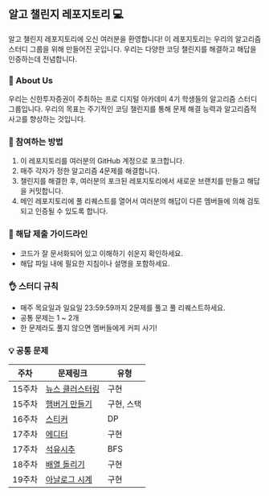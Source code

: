 ## 알고 챌린지 레포지토리 💻

알고 챌린지 레포지토리에 오신 여러분을 환영합니다! 이 레포지토리는 우리의 알고리즘 스터디 그룹을 위해 만들어진 곳입니다. 우리는 다양한 코딩 챌린지를 해결하고 해답을 인증하는데 전념합니다.

### 🌟 About Us

우리는 신한투자증권이 주최하는 프로 디지털 아카데미 4기 학생들의 알고리즘 스터디 그룹입니다. 우리의 목표는 주기적인 코딩 챌린지를 통해 문제 해결 능력과 알고리즘적 사고를 향상하는 것입니다.

### 🚀 참여하는 방법

1. 이 레포지토리를 여러분의 GitHub 계정으로 포크합니다.
2. 매주 각자가 정한 알고리즘 4문제를 해결합니다.
3. 챌린지를 해결한 후, 여러분의 포크된 레포지토리에서 새로운 브랜치를 만들고 해답을 커밋합니다.
4. 메인 레포지토리에 풀 리퀘스트를 열어서 여러분의 해답이 다른 멤버들에 의해 검토되고 인증될 수 있도록 합니다.

### 📝 해답 제출 가이드라인

- 코드가 잘 문서화되어 있고 이해하기 쉬운지 확인하세요.
- 해답 파일 내에 필요한 지침이나 설명을 포함하세요.

### 👌 스터디 규칙

- 매주 목요일과 일요일 23:59:59까지 2문제를 풀고 풀 리퀘스트하세요.
- 공통 문제는 1 ~ 2개
- 한 문제라도 풀지 않으면 멤버들에게 커피 사기!

### 💡 공통 문제
| 주차   | 문제링크 | 유형 |
|------|------|----|
| 15주차 | [뉴스 클러스터링](https://school.programmers.co.kr/learn/courses/30/lessons/17677) | 구현 |
| 15주차 | [햄버거 만들기](https://school.programmers.co.kr/learn/courses/30/lessons/133502) | 구현, 스택 |
| 16주차 | [스티커](https://www.acmicpc.net/problem/9465) | DP |
| 17주차 | [에디터](https://www.acmicpc.net/problem/1406) | 구현 |
| 17주차 | [석유시추](https://school.programmers.co.kr/learn/courses/30/lessons/250136) | BFS |
| 18주차 | [배열 돌리기](https://www.acmicpc.net/problem/17276) | 구현 |
| 19주차 | [아날로그 시계](https://school.programmers.co.kr/learn/courses/30/lessons/250135) | 구현 |
